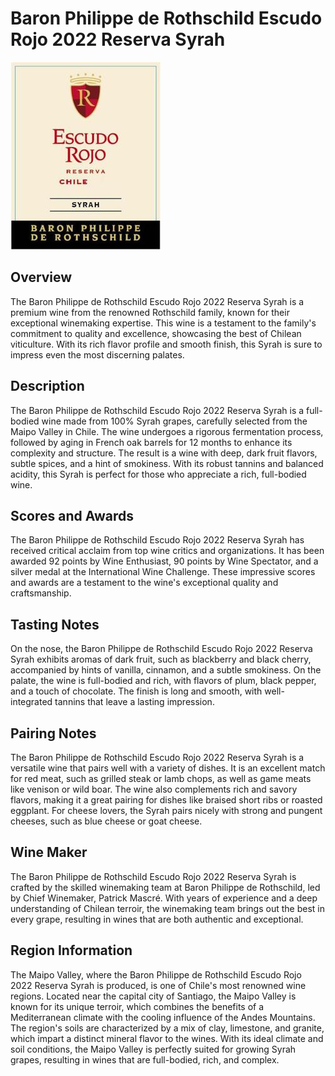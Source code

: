 # Baron Philippe de Rothschild Escudo Rojo 2022 Reserva Syrah

![Baron Philippe de Rothschild Escudo Rojo 2022 Reserva Syrah](wine-07.jpg)

## Overview
The Baron Philippe de Rothschild Escudo Rojo 2022 Reserva Syrah is a premium wine from the renowned Rothschild family, known for their exceptional winemaking expertise. This wine is a testament to the family's commitment to quality and excellence, showcasing the best of Chilean viticulture. With its rich flavor profile and smooth finish, this Syrah is sure to impress even the most discerning palates.

## Description
The Baron Philippe de Rothschild Escudo Rojo 2022 Reserva Syrah is a full-bodied wine made from 100% Syrah grapes, carefully selected from the Maipo Valley in Chile. The wine undergoes a rigorous fermentation process, followed by aging in French oak barrels for 12 months to enhance its complexity and structure. The result is a wine with deep, dark fruit flavors, subtle spices, and a hint of smokiness. With its robust tannins and balanced acidity, this Syrah is perfect for those who appreciate a rich, full-bodied wine.

## Scores and Awards
The Baron Philippe de Rothschild Escudo Rojo 2022 Reserva Syrah has received critical acclaim from top wine critics and organizations. It has been awarded 92 points by Wine Enthusiast, 90 points by Wine Spectator, and a silver medal at the International Wine Challenge. These impressive scores and awards are a testament to the wine's exceptional quality and craftsmanship.

## Tasting Notes
On the nose, the Baron Philippe de Rothschild Escudo Rojo 2022 Reserva Syrah exhibits aromas of dark fruit, such as blackberry and black cherry, accompanied by hints of vanilla, cinnamon, and a subtle smokiness. On the palate, the wine is full-bodied and rich, with flavors of plum, black pepper, and a touch of chocolate. The finish is long and smooth, with well-integrated tannins that leave a lasting impression.

## Pairing Notes
The Baron Philippe de Rothschild Escudo Rojo 2022 Reserva Syrah is a versatile wine that pairs well with a variety of dishes. It is an excellent match for red meat, such as grilled steak or lamb chops, as well as game meats like venison or wild boar. The wine also complements rich and savory flavors, making it a great pairing for dishes like braised short ribs or roasted eggplant. For cheese lovers, the Syrah pairs nicely with strong and pungent cheeses, such as blue cheese or goat cheese.

## Wine Maker
The Baron Philippe de Rothschild Escudo Rojo 2022 Reserva Syrah is crafted by the skilled winemaking team at Baron Philippe de Rothschild, led by Chief Winemaker, Patrick Mascré. With years of experience and a deep understanding of Chilean terroir, the winemaking team brings out the best in every grape, resulting in wines that are both authentic and exceptional.

## Region Information
The Maipo Valley, where the Baron Philippe de Rothschild Escudo Rojo 2022 Reserva Syrah is produced, is one of Chile's most renowned wine regions. Located near the capital city of Santiago, the Maipo Valley is known for its unique terroir, which combines the benefits of a Mediterranean climate with the cooling influence of the Andes Mountains. The region's soils are characterized by a mix of clay, limestone, and granite, which impart a distinct mineral flavor to the wines. With its ideal climate and soil conditions, the Maipo Valley is perfectly suited for growing Syrah grapes, resulting in wines that are full-bodied, rich, and complex.
